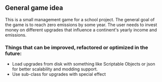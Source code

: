 ## General game idea
This is a small management game for a school project. 
The general goal of the game is to reach zero emissions by some year. The user needs to invest money on different upgrades that influence a continent's yearly income and emissions.

### Things that can be improved, refactored or optimized in the future:
* Load upgrades from disk with something like Scriptable Objects or json for better scalability and modding support.
* Use sub-class for upgrades with special effect
